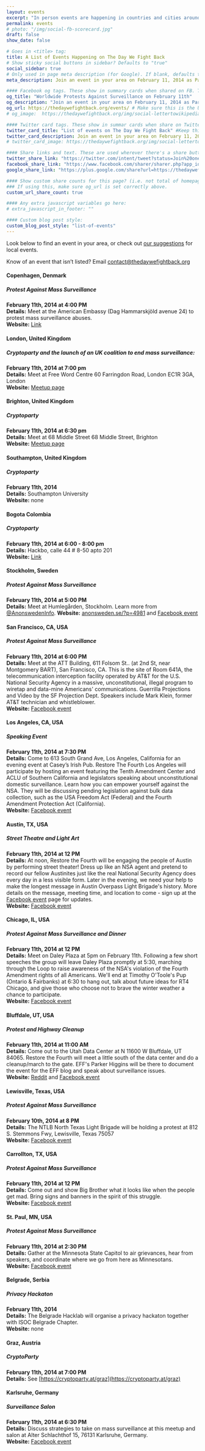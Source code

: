 ```yaml
---
layout: events
excerpt: "In person events are happening in countries and cities around the world. Join one!"
permalink: events
# photo: "/img/social-fb-scorecard.jpg"
draft: false
show_date: false

# Goes in <title> tag:
title: A List of Events Happening on The Day We Fight Back
# Show sticky social buttons in sidebar? Defaults to "true"
social_sidebar: true
# Only used in page meta description (for Google). If blank, defaults to homepage:
meta_description: Join an event in your area on February 11, 2014 as Part of The Day We Fight Back against mass surveillance

#### Facebook og tags. These show in summary cards when shared on FB. These default to the homepage og: tags.
og_title: "Worldwide Protests Against Surveillance on February 11th"
og_description: "Join an event in your area on February 11, 2014 as Part of The Day We Fight Back against mass surveillance"
og_url: https://thedaywefightback.org/events/ # Make sure this is the URL of the actual live page
# og_image:  https://thedaywefightback.org/img/social-lettertowikipedia.jpg # Size should be 1260 x 630px

#### Twitter card tags. These show in summar cards when share on Twitter. Defaults to homepage card tags.
twitter_card_title: "List of events on The Day We Fight Back" #Keep this relatively short
twitter_card_description: Join an event in your area on February 11, 2014 as Part of The Day We Fight Back against mass surveillance.
# twitter_card_image: https://thedaywefightback.org/img/social-lettertowikipedia.jpg

#### Share links and text. These are used wherever there's a share button on the page.
twitter_share_link: "https://twitter.com/intent/tweet?status=Join%20one%20of%20the%20protests%20against%20mass%20surveillance%20happening%20around%20the%20world%20on%20February%2011th%20-%3E%20https%3A%2F%2Fthedaywefightback.org%2Fevents%20%23stopthensa&related=daywefightback,sinak,neutralthoughts,stopwatchingus,eff"
facebook_share_link: "https://www.facebook.com/sharer/sharer.php?app_id=709021229138321&u=https%3A%2F%2Fthedaywefightback.org%2Fevents%2F&display=popup"
google_share_link: "https://plus.google.com/share?url=https://thedaywefightback.org/events/"

#### Show custom share counts for this page? (i.e. not total of homepage?)
### If using this, make sure og_url is set correctly above.
custom_url_share_count: true

#### Any extra javascript variables go here:
# extra_javascript_in_footer: ""

#### Custom blog post style:
custom_blog_post_style: "list-of-events"
---
```


Look below to find an event in your area, or check out [our suggestions](/host-an-event/) for local events.

Know of an event that isn’t listed? Email [contact@thedaywefightback.org](mailto:contact@thedaywefightback.org)

#### Copenhagen, Denmark  
##### Protest Against Mass Surveillance  
**February 11th, 2014 at 4:00 PM**  
**Details:** Meet at the American Embassy (Dag Hammarskjöld avenue 24) to protest mass surveillance abuses.  
**Website:** [Link](http://taginternettettilbage.nu/)

#### London, United Kingdom  
##### Cryptoparty and the launch of an UK coalition to end mass surveillance:  
**February 11th, 2014 at 7:00 pm**  
**Details:** Meet at Free Word Centre 60 Farringdon Road, London EC1R 3GA, London  
**Website:** [Meetup page](http://www.meetup.com/ORG-London/events/163545312/)

#### Brighton, United Kingdom  
##### Cryptoparty  
**February 11th, 2014 at 6:30 pm**  
**Details:**  Meet at 68 Middle Street 68 Middle Street, Brighton  
**Website:** [Meetup page](http://www.meetup.com/ORG-Brighton/events/164422692/)

#### Southampton, United Kingdom  
##### Cryptoparty  
**February 11th, 2014**  
**Details:** Southampton University  
**Website:** none

#### Bogota Colombia  
##### Cryptoparty  
**February 11th, 2014 at 6:00 - 8:00 pm**  
**Details:** Hackbo, calle 44 # 8-50 apto 201  
**Website:** [Link](http://hackbo.co/hackboweb/default/evento/309)  

#### Stockholm, Sweden  
##### Protest Against Mass Surveillance  
**February 11th, 2014 at 5:00 PM**  
**Details:** Meet at Humlegården, Stockholm. Learn more from [@AnonswedenInfo](https://twitter.com/AnonswedenInfo).
**Website:** [anonsweden.se/?p=4981](http://www.anonsweden.se/?p=4981) and [Facebook event](https://www.facebook.com/events/1432544063645359/)

#### San Francisco, CA, USA  
##### Protest Against Mass Surveillance  
**February 11th, 2014 at 6:00 PM**  
**Details:** Meet at the ATT Building, 611 Folsom St.. (at 2nd St, near Montgomery BART), San Francisco, CA.  This is the site of Room 641A, the telecommunication interception facility operated by AT&T for the U.S. National Security Agency in a massive, unconstitutional, illegal program to wiretap and data-mine Americans' communications. Guerrilla Projections and Video by the SF Projection Dept. Speakers include Mark Klein, former AT&T technician and whistleblower.  
**Website:** [Facebook event](https://www.facebook.com/events/614121478661276/)

#### Los Angeles, CA, USA  
##### Speaking Event  
**February 11th, 2014 at 7:30 PM**  
**Details:** Come to 613 South Grand Ave, Los Angeles, California for an evening event at Casey’s Irish Pub. Restore The Fourth Los Angeles will participate by hosting an event featuring the Tenth Amendment Center and ACLU of Southern California and legislators speaking about unconstitutional domestic surveillance. Learn how you can empower yourself against the NSA. They will be discussing pending legislation against bulk data collection, such as the USA Freedom Act (Federal) and the Fourth Amendment Protection Act (California).   
**Website:** [Facebook event](https://www.facebook.com/events/354584338017884/)

#### Austin, TX, USA  
##### Street Theatre and Light Art  
**February 11th, 2014 at 12 PM**  
**Details:** At noon, Restore the Fourth will be engaging the people of Austin by performing street theater! Dress up like an NSA agent and pretend to record our fellow Austinites just like the real National Security Agency does every day in a less visible form. Later in the evening, we need your help to make the longest message in Austin Overpass Light Brigade's history. More details on the message, meeting time, and location to come - sign up at the [Facebook event](https://www.facebook.com/events/203378026526516/) page for updates.   
**Website:** [Facebook event](https://www.facebook.com/events/203378026526516/)

#### Chicago, IL, USA  
##### Protest Against Mass Surveillance and Dinner  
**February 11th, 2014 at 12 PM**  
**Details:** Meet on Daley Plaza at 5pm on February 11th. Following a few short speeches the group will leave Daley Plaza promptly at 5:30, marching through the Loop to raise awareness of the NSA's violation of the Fourth Amendment rights of all Americans. We'll end at Timothy O'Toole's Pup (Ontario & Fairbanks) at 6:30 to hang out, talk about future ideas for RT4 Chicago, and give those who choose not to brave the winter weather a chance to participate.   
**Website:** [Facebook event](https://www.facebook.com/events/1438369666398805/)

#### Bluffdale, UT, USA  
##### Protest and Highway Cleanup  
**February 11th, 2014 at 11:00 AM**  
**Details:** Come out to the Utah Data Center at N 11600 W  Bluffdale, UT 84065. Restore the Fourth will meet a little south of the data center and do a cleanup/march to the gate. EFF's Parker Higgins will be there to document the event for the EFF blog and speak about surveillance issues.  
**Website:** [Reddit](http://www.reddit.com/r/SaltLakeCity/comments/1wnxnx/come_help_us_clean_up_the_nsa_on_feb_11/) and [Facebook event](https://www.facebook.com/events/527159990715739/)

#### Lewisville, Texas, USA
##### Protest Against Mass Surveillance
**February 10th, 2014 at 8 PM**  
**Details:** The NTLB North Texas Light Brigade will be holding a protest at 812 S. Stemmons Fwy, Lewisville, Texas 75057  
**Website:** [Facebook event](https://www.facebook.com/events/199207036953808/)

#### Carrollton, TX, USA  
##### Protest Against Mass Surveillance   
**February 11th, 2014 at 12 PM**  
**Details:** Come out and show Big Brother what it looks like when the people get mad. Bring signs and banners in the spirit of this struggle.   
**Website:** [Facebook event](https://www.facebook.com/events/208605789331192/)

#### St. Paul, MN, USA  
##### Protest Against Mass Surveillance  
**February 11th, 2014 at 2:30 PM**  
**Details:** Gather at the Minnesota State Capitol to air grievances, hear from speakers, and coordinate where we go from here as Minnesotans.   
**Website:** [Facebook event](https://www.facebook.com/events/203378026526516/)

#### Belgrade, Serbia  
##### Privacy Hackaton  
**February 11th, 2014**  
**Details:** The Belgrade Hacklab will organise a privacy hackaton together with ISOC Belgrade Chapter.  
**Website:** none

#### Graz, Austria  
##### CryptoParty  
**February 11th, 2014 at 7:00 PM**  
**Details:** See [https://cryptoparty.at/graz](https://cryptoparty.at/graz)  

#### Karlsruhe, Germany  
##### Surveillance Salon  
**February 11th, 2014 at 6:30 PM**  
**Details:** Discuss strategies to take on mass surveillance at this meetup and salon at Alter Schlachthof 15, 76131 Karlsruhe, Germany.  
**Website:** [Facebook event](https://www.facebook.com/events/1456049091275308/)
